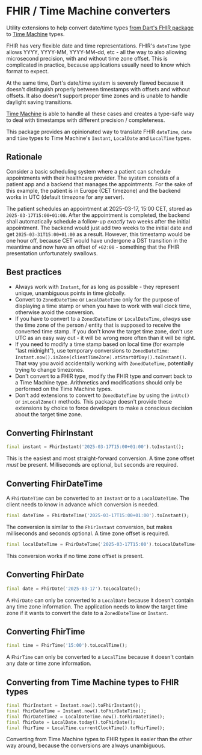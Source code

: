 # FHIR / Time Machine converters

Utility extensions to help convert date/time types [from Dart's FHIR package](https://github.com/fhir-fli) to [Time Machine](https://github.com/evoleen/time_machine2) types.

FHIR has very flexible date and time representations. FHIR's `dateTime` type allows YYYY, YYYY-MM, YYYY-MM-dd, etc - all the way to also allowing microsecond precision, with and without time zone offset. This is complicated in practice, because applications usually need to know which format to expect.

At the same time, Dart's date/time system is severely flawed because it doesn't distinguish properly between timestamps with offsets and without offsets. It also doesn't support proper time zones and is unable to handle daylight saving transitions.

[Time Machine](https://pub.dev/packages/time_machine2) is able to handle all these cases and creates a type-safe way to deal with timestamps with different precision / completeness.

This package provides an opinionated way to translate FHIR `dateTime`, `date` and `time` types to Time Machine's `Instant`, `LocalDate` and `LocalTime` types.

## Rationale

Consider a basic scheduling system where a patient can schedule appointments with their healthcare provider. The system consists of a patient app and a backend that manages the appointments. For the sake of this example, the patient is in Europe (CET timezone) and the backend works in UTC (default timezone for any server).

The patient schedules an appointment at 2025-03-17, 15:00 CET, stored as `2025-03-17T15:00+01:00`. After the appointment is completed, the backend shall automatically schedule a follow-up *exactly* two weeks after the initial appointment. The backend would just add two weeks to the initial date and get `2025-03-31T15:00+01:00` as a result. However, this timestamp would be one hour off, because CET would have undergone a DST transition in the meantime and now have an offset of `+02:00` - something that the FHIR presentation unfortunately swallows.

## Best practices

- Always work with `Instant`, for as long as possible - they represent unique, unambiguous points in time globally.
- Convert to `ZonedDateTime` or `LocalDateTime` only for the purpose of displaying a time stamp or when you have to work with wall clock time, otherwise avoid the conversion.
- If you have to convert to a `ZonedDateTime` or `LocalDateTime`, *always* use the time zone of the person / entity that is supposed to receive the converted time stamp. If you don't know the target time zone, don't use UTC as an easy way out - it will be wrong more often than it will be right.
- If you need to modify a time stamp based on local time (for example "last midnight"), use temporary conversions to `ZonedDateTime`: `Instant.now().inZone(clientTimeZone).atStartOfDay().toInstant()`. That way you avoid accidentally working with `ZonedDateTime`, potentially trying to change timezones.
- Don't convert to a FHIR type, modify the FHIR type and convert back to a Time Machine type. Arithmetics and modifications should only be performed on the Time Machine types.
- Don't add extensions to convert to `ZonedDateTime` by using the `inUtc()` or `inLocalZone()` methods. This package doesn't provide these extensions by choice to force developers to make a conscious decision about the target time zone.

## Converting FhirInstant

```dart
final instant = FhirInstant('2025-03-17T15:00+01:00').toInstant();
```

This is the easiest and most straight-forward conversion. A time zone offset *must* be present. Milliseconds are optional, but seconds are required.

## Converting FhirDateTime

A `FhirDateTime` can be converted to an `Instant` or to a `LocalDateTime`. The client needs to know in advance which conversion is needed.

```dart
final dateTime = FhirDateTime('2025-03-17T15:00+01:00').toInstant();
```

The conversion is similar to the `FhirInstant` conversion, but makes milliseconds and seconds optional. A time zone offset is required.

```dart
final localDateTime = FhirDateTime('2025-03-17T15:00').toLocalDateTime();
```

This conversion works if no time zone offset is present.

## Converting FhirDate

```dart
final date = FhirDate('2025-03-17').toLocalDate();
```

A `FhirDate` can only be converted to a `LocalDate` because it doesn't contain any time zone information. The application needs to know the target time zone if it wants to convert the date to a `ZonedDateTime` or `Instant`.

## Converting FhirTime

```dart
final time = FhirTime('15:00').toLocalTime();
```

A `FhirTime` can only be converted to a `LocalTime` because it doesn't contain any date or time zone information.

## Converting from Time Machine types to FHIR types

```dart
final fhirInstant = Instant.now().toFhirInstant();
final fhirDateTime = Instant.now().toFhirDateTime();
final fhirDateTime2 = LocalDateTime.now().toFhirDateTime();
final fhirDate = LocalDate.today().toFhirDate();
final fhirTime = LocalTime.currentClockTime().toFhirTime();
```

Converting from Time Machine types to FHIR types is easier than the other way around, because the conversions are always unambiguous.
